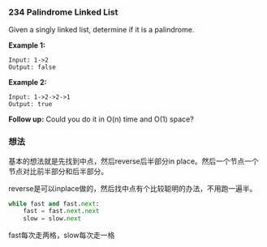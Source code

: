 ### 234 Palindrome Linked List

Given a singly linked list, determine if it is a palindrome.

**Example 1:**

```
Input: 1->2
Output: false
```

**Example 2:**

```
Input: 1->2->2->1
Output: true
```

**Follow up:**
Could you do it in O(n) time and O(1) space?

### 想法

基本的想法就是先找到中点，然后reverse后半部分in place。然后一个节点一个节点对比前半部分和后半部分。

reverse是可以inplace做的，然后找中点有个比较聪明的办法，不用跑一遍半。

```python
while fast and fast.next:
    fast = fast.next.next
    slow = slow.next
```

fast每次走两格，slow每次走一格